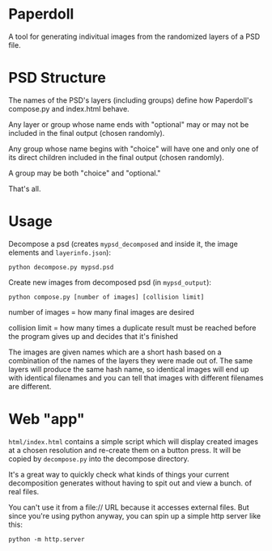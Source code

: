 # Paperdoll

A tool for generating indivitual images from the randomized layers
of a PSD file.

# PSD Structure

The names of the PSD's layers (including groups) define how
Paperdoll's compose.py and index.html behave.

Any layer or group whose name ends with "optional" may or may not be
included in the final output (chosen randomly).

Any group whose name begins with "choice" will have one and only one
of its direct children included in the final output (chosen randomly).

A group may be both "choice" and "optional."

That's all.

# Usage

Decompose a psd (creates `mypsd_decomposed` and inside it, the image 
elements and `layerinfo.json`):

```
python decompose.py mypsd.psd
```

Create new images from decomposed psd (in `mypsd_output`):

```
python compose.py [number of images] [collision limit]
```

number of images = how many final images are desired

collision limit = how many times a duplicate result must be reached
before the program gives up and decides that it's finished

The images are given names which are a short hash based on a combination 
of the names of the layers they were made out of.  The same layers will 
produce the same hash name, so identical images will end up with 
identical filenames and you can tell that images with different 
filenames are different.

# Web "app"

`html/index.html` contains a simple script which will display created
images at a chosen resolution and re-create them on a button press.
It will be copied by `decompose.py` into the decompose directory.

It's a great way to quickly check what kinds of things your current
decomposition generates without having to spit out and view a bunch.
of real files.

You can't use it from a file:// URL because it accesses external files.
But since you're using python anyway, you can spin up a simple http server
like this:

```
python -m http.server
```

